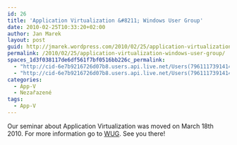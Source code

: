 ```yaml
---
id: 26
title: 'Application Virtualization &#8211; Windows User Group'
date: 2010-02-25T10:33:20+02:00
author: Jan Marek
layout: post
guid: http://jmarek.wordpress.com/2010/02/25/application-virtualization-windows-user-group
permalink: /2010/02/25/application-virtualization-windows-user-group/
spaces_1d3f038117de6df561f7bf0516bb226c_permalink:
  - "http://cid-6e7b9216726d07b8.users.api.live.net/Users(7961117391414167480)/Blogs('6E7B9216726D07B8!242')/Entries('6E7B9216726D07B8!257')?authkey=EpZNAU0huAk%24"
  - "http://cid-6e7b9216726d07b8.users.api.live.net/Users(7961117391414167480)/Blogs('6E7B9216726D07B8!242')/Entries('6E7B9216726D07B8!257')?authkey=EpZNAU0huAk%24"
categories:
  - App-V
  - Nezařazené
tags:
  - App-V
---
```

<div id="msgcns!6E7B9216726D07B8!257" class="bvMsg">
  Our seminar about Application Virtualization was moved on March 18th 2010. For more information go to <a href="http://wug.cz/Aktuality/tabid/36/ctl/Detail/mid/492/ItemId/325/language/cs-CZ/Default.aspx">WUG</a>. See you there!
</div>
